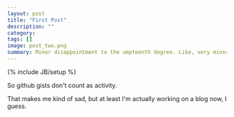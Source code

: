 ```yaml
---
layout: post
title: "First Post"
description: ""
category:
tags: []
image: post_two.png
summary: Minor disappointment to the umpteenth degree. Like, very minor
---
```

{% include JB/setup %}

So github gists don't count as activity.

That makes me kind of sad, but at least I'm actually working on a blog now, I guess.
